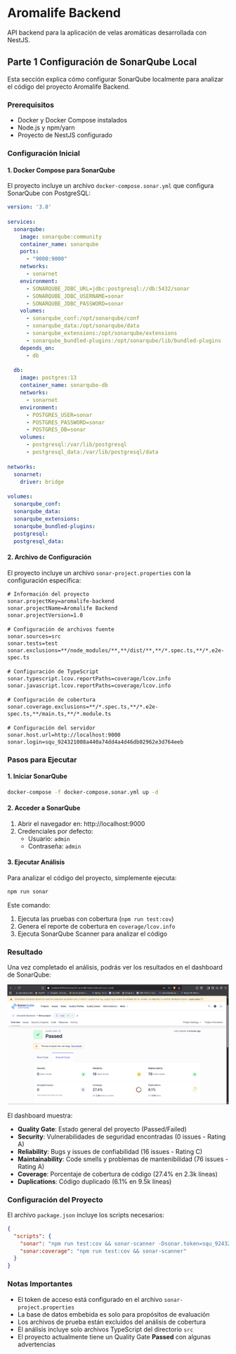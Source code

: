 # Aromalife Backend

API backend para la aplicación de velas aromáticas desarrollada con NestJS.


## Parte 1 Configuración de SonarQube Local

Esta sección explica cómo configurar SonarQube localmente para analizar el código del proyecto Aromalife Backend.

### Prerequisitos

- Docker y Docker Compose instalados
- Node.js y npm/yarn
- Proyecto de NestJS configurado

### Configuración Inicial

#### 1. Docker Compose para SonarQube

El proyecto incluye un archivo `docker-compose.sonar.yml` que configura SonarQube con PostgreSQL:

```yaml
version: '3.8'

services:
  sonarqube:
    image: sonarqube:community
    container_name: sonarqube
    ports:
      - "9000:9000"
    networks:
      - sonarnet
    environment:
      - SONARQUBE_JDBC_URL=jdbc:postgresql://db:5432/sonar
      - SONARQUBE_JDBC_USERNAME=sonar
      - SONARQUBE_JDBC_PASSWORD=sonar
    volumes:
      - sonarqube_conf:/opt/sonarqube/conf
      - sonarqube_data:/opt/sonarqube/data
      - sonarqube_extensions:/opt/sonarqube/extensions
      - sonarqube_bundled-plugins:/opt/sonarqube/lib/bundled-plugins
    depends_on:
      - db

  db:
    image: postgres:13
    container_name: sonarqube-db
    networks:
      - sonarnet
    environment:
      - POSTGRES_USER=sonar
      - POSTGRES_PASSWORD=sonar
      - POSTGRES_DB=sonar
    volumes:
      - postgresql:/var/lib/postgresql
      - postgresql_data:/var/lib/postgresql/data

networks:
  sonarnet:
    driver: bridge

volumes:
  sonarqube_conf:
  sonarqube_data:
  sonarqube_extensions:
  sonarqube_bundled-plugins:
  postgresql:
  postgresql_data:
```

#### 2. Archivo de Configuración

El proyecto incluye un archivo `sonar-project.properties` con la configuración específica:

```properties
# Información del proyecto
sonar.projectKey=aromalife-backend
sonar.projectName=Aromalife Backend
sonar.projectVersion=1.0

# Configuración de archivos fuente
sonar.sources=src
sonar.tests=test
sonar.exclusions=**/node_modules/**,**/dist/**,**/*.spec.ts,**/*.e2e-spec.ts

# Configuración de TypeScript
sonar.typescript.lcov.reportPaths=coverage/lcov.info
sonar.javascript.lcov.reportPaths=coverage/lcov.info

# Configuración de cobertura
sonar.coverage.exclusions=**/*.spec.ts,**/*.e2e-spec.ts,**/main.ts,**/*.module.ts

# Configuración del servidor
sonar.host.url=http://localhost:9000
sonar.login=squ_924321008a440a74dd4a4d46db02962e3d764eeb
```

### Pasos para Ejecutar

#### 1. Iniciar SonarQube

```bash
docker-compose -f docker-compose.sonar.yml up -d
```

#### 2. Acceder a SonarQube

1. Abrir el navegador en: http://localhost:9000
2. Credenciales por defecto:
   - Usuario: `admin`
   - Contraseña: `admin`

#### 3. Ejecutar Análisis

Para analizar el código del proyecto, simplemente ejecuta:

```bash
npm run sonar
```

Este comando:
1. Ejecuta las pruebas con cobertura (`npm run test:cov`)
2. Genera el reporte de cobertura en `coverage/lcov.info`
3. Ejecuta SonarQube Scanner para analizar el código

### Resultado

Una vez completado el análisis, podrás ver los resultados en el dashboard de SonarQube:

![alt text](image.png)

El dashboard muestra:
- **Quality Gate**: Estado general del proyecto (Passed/Failed)
- **Security**: Vulnerabilidades de seguridad encontradas (0 issues - Rating A)
- **Reliability**: Bugs y issues de confiabilidad (16 issues - Rating C)
- **Maintainability**: Code smells y problemas de mantenibilidad (76 issues - Rating A)
- **Coverage**: Porcentaje de cobertura de código (27.4% en 2.3k líneas)
- **Duplications**: Código duplicado (6.1% en 9.5k líneas)

### Configuración del Proyecto

El archivo `package.json` incluye los scripts necesarios:

```json
{
  "scripts": {
    "sonar": "npm run test:cov && sonar-scanner -Dsonar.token=squ_924321008a440a74dd4a4d46db02962e3d764eeb",
    "sonar:coverage": "npm run test:cov && sonar-scanner"
  }
}
```

### Notas Importantes

- El token de acceso está configurado en el archivo `sonar-project.properties`
- La base de datos embebida es solo para propósitos de evaluación
- Los archivos de prueba están excluidos del análisis de cobertura
- El análisis incluye solo archivos TypeScript del directorio `src`
- El proyecto actualmente tiene un Quality Gate **Passed** con algunas advertencias
